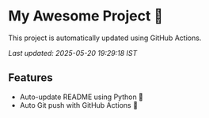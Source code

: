 # My Awesome Project 🚀

This project is automatically updated using GitHub Actions.

_Last updated: 2025-05-20 19:29:18 IST_

## Features
- Auto-update README using Python 🐍
- Auto Git push with GitHub Actions 🤖
